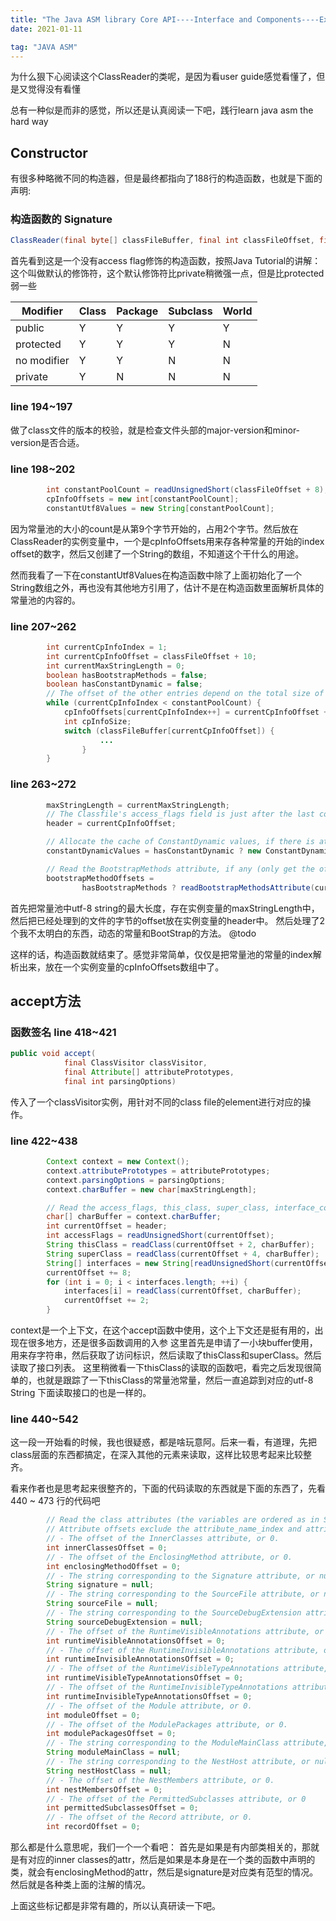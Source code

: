 ```yaml
---
title: "The Java ASM library Core API----Interface and Components----Extended Reading ClassReader" 
date: 2021-01-11

tag: "JAVA ASM"
---
```


为什么狠下心阅读这个ClassReader的类呢，是因为看user guide感觉看懂了，但是又觉得没有看懂

总有一种似是而非的感觉，所以还是认真阅读一下吧，践行learn java asm the hard way

<!--more-->

## Constructor

有很多种略微不同的构造器，但是最终都指向了188行的构造函数，也就是下面的声明:

### 构造函数的 Signature

```java
ClassReader(final byte[] classFileBuffer, final int classFileOffset, final boolean checkClassVersion);
```

首先看到这是一个没有access flag修饰的构造函数，按照Java Tutorial的讲解：这个叫做默认的修饰符，这个默认修饰符比private稍微强一点，但是比protected弱一些

Modifier | Class | Package | Subclass | World
---------|-------|---------|----------|-------
public | Y | Y | Y | Y
protected | Y | Y | Y | N
no modifier | Y | Y | N | N
private | Y | N | N | N

### line 194~197

做了class文件的版本的校验，就是检查文件头部的major-version和minor-version是否合适。

### line 198~202

```java
        int constantPoolCount = readUnsignedShort(classFileOffset + 8);
        cpInfoOffsets = new int[constantPoolCount];
        constantUtf8Values = new String[constantPoolCount];
```

因为常量池的大小的count是从第9个字节开始的，占用2个字节。然后放在ClassReader的实例变量中，一个是cpInfoOffsets用来存各种常量的开始的index offset的数字，然后又创建了一个String的数组，不知道这个干什么的用途。

然而我看了一下在constantUtf8Values在构造函数中除了上面初始化了一个String数组之外，再也没有其他地方引用了，估计不是在构造函数里面解析具体的常量池的内容的。

### line 207~262

```java
        int currentCpInfoIndex = 1;
        int currentCpInfoOffset = classFileOffset + 10;
        int currentMaxStringLength = 0;
        boolean hasBootstrapMethods = false;
        boolean hasConstantDynamic = false;
        // The offset of the other entries depend on the total size of all the previous entries.
        while (currentCpInfoIndex < constantPoolCount) {
            cpInfoOffsets[currentCpInfoIndex++] = currentCpInfoOffset + 1;
            int cpInfoSize;
            switch (classFileBuffer[currentCpInfoOffset]) {
                    ...
                }
        }
```

### line 263~272

```java
        maxStringLength = currentMaxStringLength;
        // The Classfile's access_flags field is just after the last constant pool entry.
        header = currentCpInfoOffset;

        // Allocate the cache of ConstantDynamic values, if there is at least one.
        constantDynamicValues = hasConstantDynamic ? new ConstantDynamic[constantPoolCount] : null;

        // Read the BootstrapMethods attribute, if any (only get the offset of each method).
        bootstrapMethodOffsets =
                hasBootstrapMethods ? readBootstrapMethodsAttribute(currentMaxStringLength) : null;
```

首先把常量池中utf-8 string的最大长度，存在实例变量的maxStringLength中，然后把已经处理到的文件的字节的offset放在实例变量的header中。
然后处理了2个我不太明白的东西，动态的常量和BootStrap的方法。 @todo

这样的话，构造函数就结束了。感觉非常简单，仅仅是把常量池的常量的index解析出来，放在一个实例变量的cpInfoOffsets数组中了。

## accept方法

### 函数签名 line 418~421

```java
public void accept(
            final ClassVisitor classVisitor,
            final Attribute[] attributePrototypes,
            final int parsingOptions) 
```

传入了一个classVisitor实例，用针对不同的class file的element进行对应的操作。

### line 422~438

```java
        Context context = new Context();
        context.attributePrototypes = attributePrototypes;
        context.parsingOptions = parsingOptions;
        context.charBuffer = new char[maxStringLength];

        // Read the access_flags, this_class, super_class, interface_count and interfaces fields.
        char[] charBuffer = context.charBuffer;
        int currentOffset = header;
        int accessFlags = readUnsignedShort(currentOffset);
        String thisClass = readClass(currentOffset + 2, charBuffer);
        String superClass = readClass(currentOffset + 4, charBuffer);
        String[] interfaces = new String[readUnsignedShort(currentOffset + 6)];
        currentOffset += 8;
        for (int i = 0; i < interfaces.length; ++i) {
            interfaces[i] = readClass(currentOffset, charBuffer);
            currentOffset += 2;
        }
```

context是一个上下文，在这个accept函数中使用，这个上下文还是挺有用的，出现在很多地方，还是很多函数调用的入参
这里首先是申请了一小块buffer使用，用来存字符串，然后获取了访问标识，然后读取了thisClass和superClass。然后读取了接口列表。
这里稍微看一下thisClass的读取的函数吧，看完之后发现很简单的，也就是跟踪了一下thisClass的常量池常量，然后一直追踪到对应的utf-8 String
下面读取接口的也是一样的。

### line 440~542

这一段一开始看的时候，我也很疑惑，都是啥玩意阿。后来一看，有道理，先把class层面的东西都搞定，在深入其他的元素来读取，这样比较思考起来比较整齐。

看来作者也是思考起来很整齐的，下面的代码读取的东西就是下面的东西了，先看 440 ~ 473 行的代码吧

```java
        // Read the class attributes (the variables are ordered as in Section 4.7 of the JVMS).
        // Attribute offsets exclude the attribute_name_index and attribute_length fields.
        // - The offset of the InnerClasses attribute, or 0.
        int innerClassesOffset = 0;
        // - The offset of the EnclosingMethod attribute, or 0.
        int enclosingMethodOffset = 0;
        // - The string corresponding to the Signature attribute, or null.
        String signature = null;
        // - The string corresponding to the SourceFile attribute, or null.
        String sourceFile = null;
        // - The string corresponding to the SourceDebugExtension attribute, or null.
        String sourceDebugExtension = null;
        // - The offset of the RuntimeVisibleAnnotations attribute, or 0.
        int runtimeVisibleAnnotationsOffset = 0;
        // - The offset of the RuntimeInvisibleAnnotations attribute, or 0.
        int runtimeInvisibleAnnotationsOffset = 0;
        // - The offset of the RuntimeVisibleTypeAnnotations attribute, or 0.
        int runtimeVisibleTypeAnnotationsOffset = 0;
        // - The offset of the RuntimeInvisibleTypeAnnotations attribute, or 0.
        int runtimeInvisibleTypeAnnotationsOffset = 0;
        // - The offset of the Module attribute, or 0.
        int moduleOffset = 0;
        // - The offset of the ModulePackages attribute, or 0.
        int modulePackagesOffset = 0;
        // - The string corresponding to the ModuleMainClass attribute, or null.
        String moduleMainClass = null;
        // - The string corresponding to the NestHost attribute, or null.
        String nestHostClass = null;
        // - The offset of the NestMembers attribute, or 0.
        int nestMembersOffset = 0;
        // - The offset of the PermittedSubclasses attribute, or 0
        int permittedSubclassesOffset = 0;
        // - The offset of the Record attribute, or 0.
        int recordOffset = 0;
```

那么都是什么意思呢，我们一个一个看吧： 首先是如果是有内部类相关的，那就是有对应的inner classes的attr，然后是如果是本身是在一个类的函数中声明的类，就会有enclosingMethod的attr，然后是signature是对应类有范型的情况。然后就是各种类上面的注解的情况。

上面这些标记都是非常有趣的，所以认真研读一下吧。
